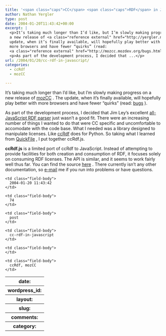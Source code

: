 ```yaml
---
title: '<span class="caps">CC</span> <span class="caps">RDF</span> in JavaScript'
author: Nathan Yergler
type: post
date: 2004-01-20T11:43:42+00:00
excerpt: |
  <p>It’s taking much longer than I’d like, but I’m slowly making progress on
  a new release of <a class="reference external" href="http://yergler.net/projects/mozcc">mozCC</a>. The
  update, when it’s finally available, will hopefully play better with
  more browsers and have fewer “quirks” (read:
  <a class="reference external" href="http://mozcc.mozdev.org/bugs.html">bugs</a>).</p>
  <p>As part of the development process, I decided that ...</p>
url: /2004/01/20/cc-rdf-in-javascript/
categories:
  - ccRdf
  - mozCC

---
```

It’s taking much longer than I’d like, but I’m slowly making progress on a new release of [mozCC][1] . The update, when it’s finally available, will hopefully play better with more browsers and have fewer “quirks” (read: [bugs][2] ).

As part of the development process, I decided that Jim Ley’s excellent [all-JavaScript <span class="caps">RDF</span> parser][3]  just wasn’t a good fit. There were an increasing number of things I wanted to do that were <span class="caps">CC</span> specific and uncomfortable to accomodate with the code base. What I needed was a library designed to manipulate licenses. Like [ccRdf][4]  does for Python. So taking what I learned from [QuickFile][5] , I put together ccRdf.js.

**ccRdf.js** is a limited port of ccRdf to JavaScript. Instead of attempting to provide facilities for both creation and consumption of <span class="caps">RDF</span>, it focuses solely on consuming <span class="caps">RDF</span> licenses. The <span class="caps">API</span> is similar, and it seems to work fairly well thus far. You can find the source [here][6] . There currently isn’t any other documentation, so [e-mail][7]  me if you run into problems or have questions.

<table class="docutils field-list" frame="void" rules="none">
  <col class="field-name" /> <col class="field-body" /> <tr class="field">
    <th class="field-name">
      date:
    </th>

    <td class="field-body">
      2004-01-20 11:43:42
    </td>
  </tr>

  <tr class="field">
    <th class="field-name">
      wordpress_id:
    </th>

    <td class="field-body">
      74
    </td>
  </tr>

  <tr class="field">
    <th class="field-name">
      layout:
    </th>

    <td class="field-body">
      post
    </td>
  </tr>

  <tr class="field">
    <th class="field-name">
      slug:
    </th>

    <td class="field-body">
      cc-rdf-in-javascript
    </td>
  </tr>

  <tr class="field">
    <th class="field-name">
      comments:
    </th>

    <td class="field-body">
    </td>
  </tr>

  <tr class="field">
    <th class="field-name">
      category:
    </th>

    <td class="field-body">
      ccRdf, mozCC
    </td>
  </tr>
</table>

 [1]: http://yergler.net/projects/mozcc
 [2]: http://mozcc.mozdev.org/bugs.html
 [3]: http://jibbering.com/rdf-parser/
 [4]: http://yergler.net/projects/ccrdf
 [5]: http://www.yergler.net/averages/archives/2003/12/14/filing_mail_in_thunderbird
 [6]: http://yergler.net/projects/ccrdf/javascript/ccrdf.js
 [7]: http://www.yergler.net/pages/contact